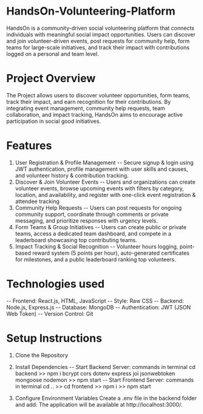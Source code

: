 # HandsOn-Volunteering-Platform

HandsOn is a community-driven social volunteering platform that connects individuals with meaningful social impact opportunities. Users can discover and join volunteer-driven events, post requests for community help, form teams for large-scale initiatives, and track their impact with contributions logged on a personal and team level.

# Project Overview

The Project allows users to discover volunteer opportunities, form teams, track their impact, and earn recognition for their contributions. By integrating event management, community help requests, team collaboration, and impact tracking, HandsOn aims to encourage active participation in social good initiatives.

# Features

1. User Registration & Profile Management
   -- Secure signup & login using JWT authentication, profile management with user skills and causes, and volunteer history & contribution tracking.
2. Discover & Join Volunteer Events
   -- Users and organizations can create volunteer events, browse upcoming events with filters by category, location, and availability, and register with one-click event registration & attendee tracking
3. Community Help Requests
   -- Users can post requests for ongoing community support, coordinate through comments or private messaging, and prioritize responses with urgency levels.
4. Form Teams & Group Initiatives
   -- Users can create public or private teams, access a dedicated team dashboard, and compete in a leaderboard showcasing top contributing teams.
5. Impact Tracking & Social Recognition
   -- Volunteer hours logging, point-based reward system (5 points per hour), auto-generated certificates for milestones, and a public leaderboard ranking top volunteers.

# Technologies used

-- Frontend: React.js, HTML, JavaScript
-- Style: Raw CSS
-- Backend: Node.js, Express.js
-- Database: MongoDB
-- Authentication: JWT (JSON Web Token)
-- Version Control: Git

# Setup Instructions

1. Clone the Repository
2. Install Dependencies
   -- Start Backend Server: commands in terminal
   cd backend >> npm i bcrypt cors dotenv express joi jsonwebtoken mongoose nodemon >> npm start
   -- Start Frontend Server: commands in terminal
   cd .. >> cd frontend >> npm i >> npm start

3. Configure Environment Variables
   Create a .env file in the backend folder and add:
   The application will be available at http://localhost:3000/.
